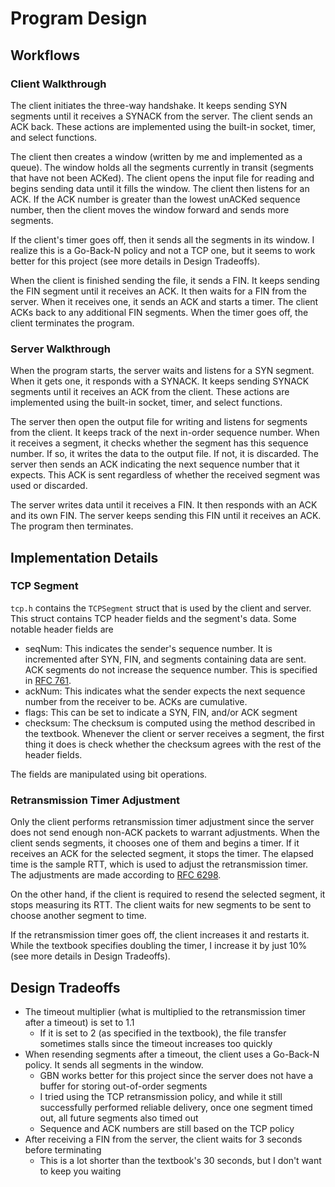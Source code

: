 # Program Design

## Workflows
### Client Walkthrough
The client initiates the three-way handshake. It keeps sending SYN segments until it receives a SYNACK from the server.
The client sends an ACK back. These actions are implemented using the built-in socket, timer, and select functions.

The client then creates a window (written by me and implemented as a queue). The window holds all the segments currently in transit (segments that
have not been ACKed). The client opens the input file for reading and begins sending data until it fills the window. The client then
listens for an ACK. If the ACK number is greater than the lowest unACKed sequence number, then the client moves the window
forward and sends more segments.

If the client's timer goes off, then it sends all the segments in its window. I realize this is a Go-Back-N policy and not
a TCP one, but it seems to work better for this project (see more details in Design Tradeoffs).

When the client is finished sending the file, it sends a FIN. It keeps sending the FIN segment until it receives an
ACK. It then waits for a FIN from the server. When it receives one, it sends an ACK and starts a timer. The client
ACKs back to any additional FIN segments. When the timer goes off, the client terminates the program.

### Server Walkthrough
When the program starts, the server waits and listens for a SYN segment. When it gets one, it responds with a SYNACK.
It keeps sending SYNACK segments until it receives an ACK from the client. These actions are implemented using the built-in socket, timer, and select functions.

The server then open the output file for writing and listens for segments from the client. It keeps track of the next in-order sequence number.
When it receives a segment, it checks whether the segment has this sequence number. If so, it writes the data to the output file.
If not, it is discarded. The server then sends an ACK indicating the next sequence number that it expects. This ACK is sent regardless of whether
the received segment was used or discarded.

The server writes data until it receives a FIN. It then responds with an ACK and its own FIN. The server keeps sending this
FIN until it receives an ACK. The program then terminates.

## Implementation Details
### TCP Segment
`tcp.h` contains the `TCPSegment` struct that is used by the client and server. This struct contains TCP header fields and the
segment's data. Some notable header fields are
- seqNum: This indicates the sender's sequence number. It is incremented after SYN, FIN, and segments containing data are sent.
ACK segments do not increase the sequence number. This is specified in [RFC 761](https://www.ietf.org/rfc/rfc761.html).
- ackNum: This indicates what the sender expects the next sequence number from the receiver to be. ACKs are cumulative.
- flags: This can be set to indicate a SYN, FIN, and/or ACK segment
- checksum: The checksum is computed using the method described in the textbook. Whenever the client or server receives a segment,
the first thing it does is check whether the checksum agrees with the rest of the header fields.

The fields are manipulated using bit operations.

### Retransmission Timer Adjustment
Only the client performs retransmission timer adjustment since the server does not send enough non-ACK packets to warrant adjustments.
When the client sends segments, it chooses one of them and begins a timer. If it receives an ACK for the selected segment, it 
stops the timer. The elapsed time is the sample RTT, which is used to adjust the retransmission timer. The adjustments are made
according to [RFC 6298](https://www.rfc-editor.org/rfc/rfc6298).

On the other hand, if the client is required to resend the selected segment, it stops measuring its RTT. The client waits for
new segments to be sent to choose another segment to time.

If the retransmission timer goes off, the client increases it and restarts it. While the textbook specifies doubling the timer,
I increase it by just 10% (see more details in Design Tradeoffs). 

## Design Tradeoffs
- The timeout multiplier (what is multiplied to the retransmission timer after a timeout) is set to 1.1
  - If it is set to 2 (as specified in the textbook), the file transfer sometimes stalls since the timeout increases too quickly
- When resending segments after a timeout, the client uses a Go-Back-N policy. It sends all segments in the window.
  - GBN works better for this project since the server does not have a buffer for storing out-of-order segments
  - I tried using the TCP retransmission policy, and while it still successfully performed reliable delivery, once one segment timed out, all future segments also timed out
  - Sequence and ACK numbers are still based on the TCP policy
- After receiving a FIN from the server, the client waits for 3 seconds before terminating
  - This is a lot shorter than the textbook's 30 seconds, but I don't want to keep you waiting
